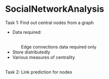 <h1> SocialNetworkAnalysis</h1>
Task 1: Find out central nodes from a graph
<ul>
  <li>Data required:</li>
  <ul>
  Edge connections data required only
  </ul>
  <li>Store distributedly</li>
  <li>Various measures of centrality
  </ul>
  <br>
Task 2: Link prediction for nodes

